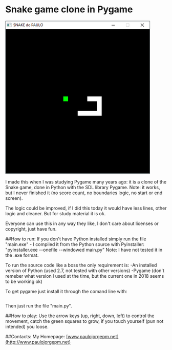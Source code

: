# Snake game clone in Pygame

![screeshot](snake_game_pygame.jpg)

I made this when I was studying Pygame many years ago: it is a clone of the Snake game, done in Python with the SDL library Pygame. Note: it works, but I never finished it (no score count, no boundaries logic, no start or end screen). 

The logic could be improved, if I did this today it would have less lines, other logic and cleaner. But for study material it is ok. 

Everyone can use this in any way they like, I don't care about licenses or copyright, just have fun.

##How to run:
If you don't have Python installed simply run the file "main.exe" - I compiled it from the Python source with Pyinstaller: "pyinstaller.exe --onefile --windowed main.py"
Note: I have not tested it in the .exe format.

To run the source code like a boss the only requirement is:
-An installed version of Python (used 2.7, not tested with other versions)
-Pygame (don't remeber what version I used at the time, but the current one in 2018 seems to be working ok)

To get pygame just install it through the comand line with:
```pip install pygame
```

Then just run the file "main.py". 

##How to play:
Use the arrow keys (up, right, down, left) to control the movement, catch the green squares to grow, if you touch yourself (pun not intended) you loose.

##Contacts:
My Homepage: [www.paulojorgepm.net](http://www.paulojorgepm.net)